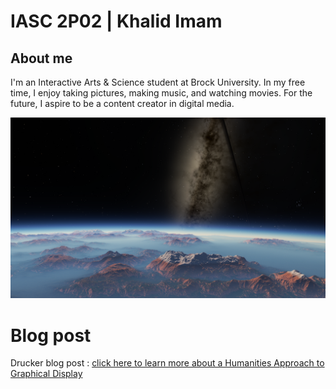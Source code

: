 # IASC 2P02 | Khalid Imam

## About me

I'm an Interactive Arts & Science student at Brock University.
In my free time, I enjoy taking pictures, making music, and watching movies. 
For the future, I aspire to be a content creator in digital media.


![](Images/space.png)

# Blog post

Drucker blog post : [click here to learn more about a Humanities Approach to Graphical Display](publishblogpost.md) 
